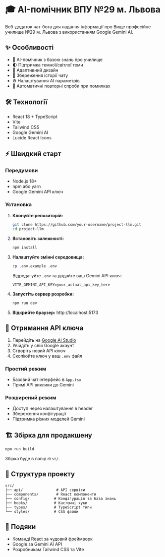 # 🎓 AI-помічник ВПУ №29 м. Львова

Веб-додаток чат-бота для надання інформації про Вище професійне училище №29 м. Львова з використанням Google Gemini AI.

## ✨ Особливості

- 🤖 AI-помічник з базою знань про училище
- 🌓 Підтримка темної/світлої теми
- 📱 Адаптивний дизайн
- 💾 Збереження історії чату
- ⚙️ Налаштування AI параметрів
- 🔄 Автоматичні повторні спроби при помилках

## 🛠️ Технології

- React 18 + TypeScript
- Vite
- Tailwind CSS
- Google Gemini AI
- Lucide React Icons

## ⚡ Швидкий старт

### Передумови
- Node.js 18+
- npm або yarn
- Google Gemini API ключ

### Установка

1. **Клонуйте репозиторій:**
   ```bash
   git clone https://github.com/your-username/project-llm.git
   cd project-llm
   ```

2. **Встановіть залежності:**
   ```bash
   npm install
   ```

3. **Налаштуйте змінні середовища:**
   ```bash
   cp .env.example .env
   ```
   Відредагуйте `.env` та додайте ваш Gemini API ключ:
   ```
   VITE_GEMINI_API_KEY=your_actual_api_key_here
   ```

4. **Запустіть сервер розробки:**
   ```bash
   npm run dev
   ```

5. **Відкрийте браузер:** http://localhost:5173

## 🔑 Отримання API ключа

1. Перейдіть на [Google AI Studio](https://makersuite.google.com/app/apikey)
2. Увійдіть у свій Google акаунт
3. Створіть новий API ключ
4. Скопіюйте ключ у ваш `.env` файл

### Простий режим
- Базовий чат інтерфейс в `App.tsx`
- Прямі API виклики до Gemini

### Розширений режим
- Доступ через налаштування в header
- Збереження конфігурації
- Підтримка різних моделей Gemini

## 🏗️ Збірка для продакшену

```bash
npm run build
```

Збірка буде в папці `dist/`.


## 📁 Структура проекту

```
src/
├── api/               # API сервіси
├── components/        # React компоненти  
├── config/           # Конфігурація та база знань
├── hooks/            # Кастомні хуки
├── types/            # TypeScript типи
└── styles/           # CSS файли
```

## 🙏 Подяки

- Команді React за чудовий фреймворк
- Google за Gemini AI API
- Розробникам Tailwind CSS та Vite
